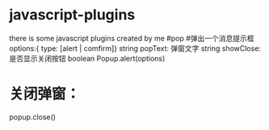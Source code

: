 # javascript-plugins
there is some javascript plugins created by me
#pop
#弹出一个消息提示框
options:{
 type: [alert | comfirm]} string
 popText: 弹窗文字 string
 showClose: 是否显示关闭按钮 boolean
 Popup.alert(options)
# 关闭弹窗：
 popup.close()
